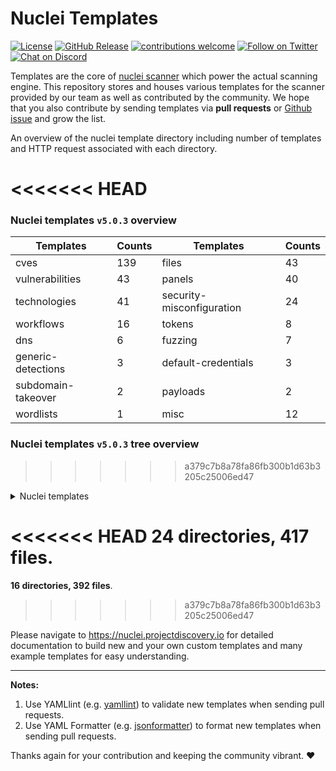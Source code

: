 
# Nuclei Templates

[![License](https://img.shields.io/badge/license-MIT-_red.svg)](https://opensource.org/licenses/MIT)
[![GitHub Release](https://img.shields.io/github/release/projectdiscovery/nuclei-templates)](https://github.com/projectdiscovery/nuclei-templates/releases)
[![contributions welcome](https://img.shields.io/badge/contributions-welcome-brightgreen.svg?style=flat)](https://github.com/projectdiscovery/nuclei-templates/issues)
[![Follow on Twitter](https://img.shields.io/twitter/follow/pdnuclei.svg?logo=twitter)](https://twitter.com/pdnuclei)
[![Chat on Discord](https://img.shields.io/discord/695645237418131507.svg?logo=discord)](https://discord.gg/KECAGdH)

Templates are the core of [nuclei scanner](https://github.com/projectdiscovery/nuclei) which power the actual scanning engine. This repository stores and houses various templates for the scanner provided by our team as well as contributed by the community. We hope that you also contribute by sending templates via **pull requests** or [Github issue](https://github.com/projectdiscovery/nuclei-templates/issues/new?assignees=&labels=&template=submit-template.md&title=%5Bnuclei-template%5D+) and grow the list.

An overview of the nuclei template directory including number of templates and HTTP request associated with each directory. 

<<<<<<< HEAD
=======
### Nuclei templates `v5.0.3` overview

| Templates | Counts | Templates | Counts |
|----|----|----|----|
| cves | 139 | files | 43 |
| vulnerabilities | 43 | panels | 40 |
| technologies | 41 | security-misconfiguration | 24 |
| workflows | 16 | tokens | 8 |
| dns | 6 | fuzzing | 7 |
| generic-detections | 3 | default-credentials | 3 |
| subdomain-takeover | 2 | payloads | 2 |
| wordlists | 1 | misc | 12 |


### Nuclei templates `v5.0.3` tree overview

>>>>>>> a379c7b8a78fa86fb300b1d63b3205c25006ed47
<details>
<summary> Nuclei templates </summary>

```
├── LICENSE.md
├── README.md
├── cves
│   ├── 2005
│   │   └── CVE-2005-2428.yaml
│   ├── 2008
│   │   └── CVE-2008-2398.yaml
│   ├── 2013
│   │   └── CVE-2013-2251.yaml
│   ├── 2014
│   │   └── CVE-2014-6271.yaml
│   ├── 2017
│   │   ├── CVE-2017-10075.yaml
│   │   ├── CVE-2017-11444.yaml
│   │   ├── CVE-2017-12637.yaml
│   │   ├── CVE-2017-14537.yaml
│   │   ├── CVE-2017-14849.yaml
│   │   ├── CVE-2017-5638.yaml
│   │   ├── CVE-2017-7391.yaml
│   │   ├── CVE-2017-7615.yaml
│   │   ├── CVE-2017-9506.yaml
│   │   └── CVE-2017-9841.yaml
│   ├── 2018
│   │   ├── CVE-2018-0296.yaml
│   │   ├── CVE-2018-1000129.yaml
│   │   ├── CVE-2018-11409.yaml
│   │   ├── CVE-2018-11759.yaml
│   │   ├── CVE-2018-1247.yaml
│   │   ├── CVE-2018-1271.yaml
│   │   ├── CVE-2018-1273.yaml
│   │   ├── CVE-2018-13379.yaml
│   │   ├── CVE-2018-13380.yaml
│   │   ├── CVE-2018-14728.yaml
│   │   ├── CVE-2018-16341.yaml
│   │   ├── CVE-2018-16763.yaml
│   │   ├── CVE-2018-17431.yaml
│   │   ├── CVE-2018-18069.yaml
│   │   ├── CVE-2018-19386.yaml
│   │   ├── CVE-2018-19439.yaml
│   │   ├── CVE-2018-20824.yaml
│   │   ├── CVE-2018-2791.yaml
│   │   ├── CVE-2018-3714.yaml
│   │   ├── CVE-2018-3760.yaml
│   │   ├── CVE-2018-5230.yaml
│   │   └── CVE-2018-7490.yaml
│   ├── 2019
│   │   ├── CVE-2019-1010287.yaml
│   │   ├── CVE-2019-10475.yaml
│   │   ├── CVE-2019-11248.yaml
│   │   ├── CVE-2019-11510.yaml
│   │   ├── CVE-2019-11580.yaml
│   │   ├── CVE-2019-11581.yaml
│   │   ├── CVE-2019-11869.yaml
│   │   ├── CVE-2019-12314.yaml
│   │   ├── CVE-2019-12461.yaml
│   │   ├── CVE-2019-12593.yaml
│   │   ├── CVE-2019-12725.yaml
│   │   ├── CVE-2019-14322.yaml
│   │   ├── CVE-2019-14696.yaml
│   │   ├── CVE-2019-14974.yaml
│   │   ├── CVE-2019-15043.yaml
│   │   ├── CVE-2019-15107.yaml
│   │   ├── CVE-2019-15858.yaml
│   │   ├── CVE-2019-16278.yaml
│   │   ├── CVE-2019-1653.yaml
│   │   ├── CVE-2019-16662.yaml
│   │   ├── CVE-2019-16759-1.yaml
│   │   ├── CVE-2019-16759.yaml
│   │   ├── CVE-2019-16920.yaml
│   │   ├── CVE-2019-17382.yaml
│   │   ├── CVE-2019-17558.yaml
│   │   ├── CVE-2019-18394.yaml
│   │   ├── CVE-2019-19368.yaml
│   │   ├── CVE-2019-19781.yaml
│   │   ├── CVE-2019-19908.yaml
│   │   ├── CVE-2019-19985.yaml
│   │   ├── CVE-2019-20141.yaml
│   │   ├── CVE-2019-2588.yaml
│   │   ├── CVE-2019-2725.yaml
│   │   ├── CVE-2019-3396.yaml
│   │   ├── CVE-2019-3402.yaml
│   │   ├── CVE-2019-3799.yaml
│   │   ├── CVE-2019-5418.yaml
│   │   ├── CVE-2019-6112.yaml
│   │   ├── CVE-2019-6340.yaml
│   │   ├── CVE-2019-6715.yaml
│   │   ├── CVE-2019-7256.yaml
│   │   ├── CVE-2019-7609.yaml
│   │   ├── CVE-2019-8442.yaml
│   │   ├── CVE-2019-8449.yaml
│   │   ├── CVE-2019-8451.yaml
│   │   ├── CVE-2019-8903.yaml
│   │   ├── CVE-2019-8982.yaml
│   │   ├── CVE-2019-9670.yaml
│   │   ├── CVE-2019-9733.yaml
│   │   └── CVE-2019-9978.yaml
│   └── 2020
│       ├── CVE-2020-0618.yaml
│       ├── CVE-2020-10148.yaml
│       ├── CVE-2020-10199.yaml
│       ├── CVE-2020-10204.yaml
│       ├── CVE-2020-11034.yaml
│       ├── CVE-2020-1147.yaml
│       ├── CVE-2020-11738.yaml
│       ├── CVE-2020-12116.yaml
│       ├── CVE-2020-12720.yaml
│       ├── CVE-2020-13167.yaml
│       ├── CVE-2020-13942.yaml
│       ├── CVE-2020-14179.yaml
│       ├── CVE-2020-14181.yaml
│       ├── CVE-2020-14864.yaml
│       ├── CVE-2020-14882.yaml
│       ├── CVE-2020-15129.yaml
│       ├── CVE-2020-15505.yaml
│       ├── CVE-2020-15920.yaml
│       ├── CVE-2020-16139.yaml
│       ├── CVE-2020-16846.yaml
│       ├── CVE-2020-16952.yaml
│       ├── CVE-2020-17505.yaml
│       ├── CVE-2020-17506.yaml
│       ├── CVE-2020-2096.yaml
│       ├── CVE-2020-2140.yaml
│       ├── CVE-2020-23972.yaml
│       ├── CVE-2020-24223.yaml
│       ├── CVE-2020-24312.yaml
│       ├── CVE-2020-2551.yaml
│       ├── CVE-2020-25540.yaml
│       ├── CVE-2020-26214.yaml
│       ├── CVE-2020-3187.yaml
│       ├── CVE-2020-3452.yaml
│       ├── CVE-2020-4463.yaml
│       ├── CVE-2020-5284.yaml
│       ├── CVE-2020-5405.yaml
│       ├── CVE-2020-5410.yaml
│       ├── CVE-2020-5412.yaml
│       ├── CVE-2020-5776.yaml
│       ├── CVE-2020-5777.yaml
│       ├── CVE-2020-5902.yaml
│       ├── CVE-2020-6287.yaml
│       ├── CVE-2020-7209.yaml
│       ├── CVE-2020-7318.yaml
│       ├── CVE-2020-7961.yaml
│       ├── CVE-2020-8091.yaml
│       ├── CVE-2020-8115.yaml
│       ├── CVE-2020-8163.yaml
│       ├── CVE-2020-8191.yaml
│       ├── CVE-2020-8193.yaml
│       ├── CVE-2020-8194.yaml
│       ├── CVE-2020-8209.yaml
│       ├── CVE-2020-8512.yaml
│       ├── CVE-2020-8982.yaml
│       ├── CVE-2020-9047.yaml
│       ├── CVE-2020-9344.yaml
│       ├── CVE-2020-9484.yaml
│       ├── CVE-2020-9496.yaml
│       └── CVE-2020-9757.yaml
├── default-credentials
│   ├── grafana-default-credential.yaml
│   ├── rabbitmq-default-admin.yaml
│   ├── solarwinds-default-admin.yaml
│   └── tomcat-manager-default.yaml
├── dns
│   ├── azure-takeover-detection.yaml
│   ├── cname-service-detector.yaml
│   ├── dead-host-with-cname.yaml
│   ├── mx-service-detector.yaml
│   ├── servfail-refused-hosts.yaml
│   └── spoofable-spf-records-ptr.yaml
├── files
│   ├── apc-info.yaml
│   ├── cgi-test-page.yaml
│   ├── composer-config.yaml
│   ├── docker-registry.yaml
│   ├── domcfg-page.yaml
│   ├── druid-monitor.yaml
│   ├── drupal-install.yaml
│   ├── ds_store.yaml
│   ├── elasticsearch.yaml
│   ├── elmah-log-file.yaml
│   ├── error-logs.yaml
│   ├── exposed-kibana.yaml
│   ├── exposed-svn.yaml
│   ├── filezilla.yaml
│   ├── firebase-detect.yaml
│   ├── git-config.yaml
│   ├── graylog-api-browser.yaml
│   ├── htpasswd-detection.yaml
│   ├── jkstatus-manager.yaml
│   ├── jolokia.yaml
│   ├── laravel-env.yaml
│   ├── lazy-file.yaml
│   ├── magento-config.yaml
│   ├── owncloud-config.yaml
│   ├── php-errors.yaml
│   ├── phpinfo.yaml
│   ├── public-tomcat-instance.yaml
│   ├── redmine-db-config.yaml
│   ├── server-private-keys.yaml
│   ├── server-status-localhost.yaml
│   ├── shell-history.yaml
│   ├── sql-dump.yaml
│   ├── telerik-dialoghandler-detect.yaml
│   ├── telerik-fileupload-detect.yaml
│   ├── tomcat-scripts.yaml
│   ├── wadl-files.yaml
│   ├── web-config.yaml
│   ├── wordpress-db-backup.yaml
│   ├── wordpress-debug-log.yaml
│   ├── wordpress-directory-listing.yaml
│   ├── wordpress-emergency-script.yaml
│   ├── wordpress-installer-log.yaml
│   ├── wordpress-tmm-db-migrate.yaml
│   ├── wordpress-user-enumeration.yaml
│   ├── wsdl-detect.yaml
│   ├── xprober-service.yaml
│   └── zip-backup-files.yaml
├── fuzzing
│   ├── arbitrary-file-read.yaml
│   ├── basic-auth-bruteforce.yaml
│   ├── basic_ssrf.yaml
│   ├── directory-traversal.yaml
│   ├── generic-lfi-fuzzing.yaml
│   ├── iis-shortname.yaml
│   └── wp-plugin-scan.yaml
├── generic-detections
│   ├── basic-xss-prober.yaml
│   ├── general-tokens.yaml
│   └── top-15-xss.yaml
├── misc
│   ├── basic-cors-flash.yaml
│   ├── dir-listing.yaml
│   ├── htaccess-config.yaml
│   ├── missing-csp.yaml
│   ├── missing-hsts.yaml
│   ├── missing-x-frame-options.yaml
│   ├── ntlm-directories.yaml
│   ├── old-copyright.yaml
│   ├── robots.txt.yaml
│   ├── security.txt.yaml
│   ├── trace-method.yaml
│   ├── unencrypted-bigip-ltm-cookie.yaml
│   ├── wp-xmlrpc.yaml
│   └── xml-schema-detect.yaml
├── panels
│   ├── adminer-panel.yaml
│   ├── aims-password-mgmt-client.yaml
│   ├── atlassian-crowd-panel.yaml
│   ├── cisco-asa-panel.yaml
│   ├── citrix-adc-gateway-detect.yaml
│   ├── citrix-vpn-detect.yaml
│   ├── compal.yaml
│   ├── crxde.yaml
│   ├── docker-api.yaml
│   ├── fortinet-fortigate-panel.yaml
│   ├── github-enterprise-detect.yaml
│   ├── gitlab-detect.yaml
│   ├── globalprotect-panel.yaml
│   ├── go-anywhere-client.yaml
│   ├── grafana-detect.yaml
│   ├── identityguard-selfservice-entrust.yaml
│   ├── iomega-lenovo-emc-shared-nas-detect.yaml
│   ├── jenkins-asyncpeople.yaml
│   ├── jmx-console.yaml
│   ├── kubernetes-pods.yaml
│   ├── manage-engine-admanager-panel.yaml
│   ├── mobileiron-login.yaml
│   ├── netscaler-gateway.yaml
│   ├── network-camera-detect.yaml
│   ├── oipm-detect.yaml
│   ├── parallels-html-client.yaml
│   ├── phpmyadmin-panel.yaml
│   ├── polycom-admin-detect.yaml
│   ├── pulse-secure-panel.yaml
│   ├── rabbitmq-dashboard.yaml
│   ├── rsa-self-service.yaml
│   ├── sap-hana-xsengine-panel.yaml
│   ├── sap-netweaver-detect.yaml
│   ├── sap-recon-detect.yaml
│   ├── solarwinds-orion.yaml
│   ├── sonarqube-login.yaml
│   ├── sonicwall-management-panel.yaml
│   ├── sonicwall-sslvpn-panel.yaml
│   ├── sophos-fw-version-detect.yaml
│   ├── supervpn-panel.yaml
│   ├── swagger-panel.yaml
│   ├── tikiwiki-cms.yaml
│   ├── traefik-dashboard.yaml
│   ├── virtual-ema-detect.yaml
│   ├── weave-scope-dashboard-detect.yaml
│   ├── webeditors.yaml
│   ├── webmin-panel.yaml
│   ├── workspace-one-uem.yaml
│   └── workspaceone-uem-airwatch-dashboard-detect.yaml
├── payloads
│   ├── CVE-2020-5776.csv
│   └── CVE-2020-6287.xml
├── security-misconfiguration
│   ├── aem-groovyconsole.yaml
│   ├── apache-tomcat-snoop.yaml
│   ├── aspx-debug-mode.yaml
│   ├── basic-cors.yaml
│   ├── django-debug-detect.yaml
│   ├── drupal-user-enum-ajax.yaml
│   ├── drupal-user-enum-redirect.yaml
│   ├── exposed-service-now.yaml
│   ├── front-page-misconfig.yaml
│   ├── jenkins-stack-trace.yaml
│   ├── jira-service-desk-signup.yaml
│   ├── jira-unauthenticated-dashboards.yaml
│   ├── jira-unauthenticated-popular-filters.yaml
│   ├── jira-unauthenticated-projects.yaml
│   ├── jira-unauthenticated-user-picker.yaml
│   ├── jupyter-ipython-unauth.yaml
│   ├── larvel-debug.yaml
│   ├── manage-engine-ad-search.yaml
│   ├── put-method-enabled.yaml
│   ├── rack-mini-profiler.yaml
│   ├── salesforce-aura-misconfig.yaml
│   ├── sidekiq-dashboard.yaml
│   ├── springboot-detect.yaml
│   ├── unauthenticated-airflow.yaml
│   ├── unauthenticated-jenkin-dashboard.yaml
│   ├── wamp-xdebug-detect.yaml
│   ├── wordpress-accessible-wpconfig.yaml
│   └── zenphoto-installation-sensitive-info.yaml
├── subdomain-takeover
│   ├── detect-all-takeovers.yaml
│   └── s3-subtakeover.yaml
├── technologies
│   ├── apache-detect.yaml
│   ├── artica-web-proxy-detect.yaml
│   ├── basic-auth-detection.yaml
│   ├── bigip-config-utility-detect.yaml
│   ├── cacti-detect.yaml
│   ├── clockwork-php-page.yaml
│   ├── couchdb-detect.yaml
│   ├── favicon-detection.yaml
│   ├── google-storage.yaml
│   ├── graphql.yaml
│   ├── home-assistant.yaml
│   ├── jaspersoft-detect.yaml
│   ├── jira-detect.yaml
│   ├── kibana-detect.yaml
│   ├── kong-detect.yaml
│   ├── liferay-portal-detect.yaml
│   ├── linkerd-badrule-detect.yaml
│   ├── linkerd-ssrf-detect.yaml
│   ├── lotus-domino-version.yaml
│   ├── magmi-detect.yaml
│   ├── mrtg-detect.yaml
│   ├── netsweeper-webadmin-detect.yaml
│   ├── nifi-detech.yaml
│   ├── oidc-detect.yaml
│   ├── pi-hole-detect.yaml
│   ├── prometheus-exporter-detect.yaml
│   ├── prometheus-exposed-panel.yaml
│   ├── prtg-detect.yaml
│   ├── redmine-cli-detect.yaml
│   ├── s3-detect.yaml
│   ├── sap-netweaver-as-java-detect.yaml
│   ├── sap-netweaver-detect.yaml
│   ├── shiro-detect.yaml
│   ├── sql-server-reporting.yaml
│   ├── tech-detect.yaml
│   ├── terraform-detect.yaml
│   ├── tomcat-detect.yaml
│   ├── tor-socks-proxy.yaml
│   ├── waf-detect.yaml
│   ├── weblogic-detect.yaml
│   └── werkzeug-debugger-detect.yaml
├── tokens
│   ├── amazon-mws-auth-token-value.yaml
│   ├── aws-access-key-value.yaml
│   ├── credentials-disclosure.yaml
│   ├── fcm-server-key.yaml
│   ├── google-api-key.yaml
│   ├── http-username-password.yaml
│   ├── mailchimp-api-key.yaml
│   └── slack-access-token.yaml
├── vulnerabilities
│   ├── bullwark-momentum-series-directory-traversal.yaml
│   ├── cached-aem-pages.yaml
│   ├── couchdb-adminparty.yaml
│   ├── crlf-injection.yaml
│   ├── discourse-xss.yaml
│   ├── django-debugmode.yaml
│   ├── easy-wp-smtp-listing.yaml
│   ├── eclipse-help-system-xss.yaml
│   ├── first-line-path-traversal.yaml
│   ├── git-config-nginxoffbyslash.yaml
│   ├── ibm-infoprint-directory-traversal.yaml
│   ├── kiwi-information-disclosure.yaml
│   ├── mcafee-epo-rce.yaml
│   ├── microstrategy-ssrf.yaml
│   ├── mida-eframework-xss.yaml
│   ├── moodle-filter-jmol-lfi.yaml
│   ├── moodle-filter-jmol-xss.yaml
│   ├── nginx-module-vts-xss.yaml
│   ├── nuuo-nvrmini2-rce.yaml
│   ├── open-redirect.yaml
│   ├── oracle-ebs-bispgraph-file-access.yaml
│   ├── pdf-signer-ssti-to-rce.yaml
│   ├── rails6-xss.yaml
│   ├── rce-shellshock-user-agent.yaml
│   ├── rce-via-java-deserialization.yaml
│   ├── rconfig-rce.yaml
│   ├── reverse_proxy_ssrf.yaml
│   ├── sassy-social-share.yaml
│   ├── sick-beard-xss.yaml
│   ├── springboot-actuators-jolokia-xxe.yaml
│   ├── springboot-h2-db-rce.yaml
│   ├── symantec-messaging-gateway.yaml
│   ├── symfony-debugmode.yaml
│   ├── tikiwiki-reflected-xss.yaml
│   ├── tomcat-manager-pathnormalization.yaml
│   ├── twig-php-ssti.yaml
│   ├── vmware-vcenter-lfi-linux.yaml
│   ├── vmware-vcenter-lfi.yaml
│   ├── vpms-auth-bypass.yaml
│   ├── w3c-total-cache-ssrf.yaml
│   ├── wems-manager-xss.yaml
│   ├── wordpress-emails-verification-for-woocommerce.yaml
│   ├── wordpress-social-metrics-tracker.yaml
│   ├── wordpress-wordfence-xss.yaml
│   ├── wordpress-wpcourses-info-disclosure.yaml
│   └── zms-auth-bypass.yaml
├── wordlists
│   └── wp-plugins.txt
└── workflows
    ├── artica-web-proxy-workflow.yaml
    ├── basic-auth-workflow.yaml
    ├── bigip-workflow.yaml
    ├── cisco-asa-workflow.yaml
    ├── grafana-workflow.yaml
    ├── jira-workflow.yaml
    ├── liferay-workflow.yaml
    ├── lotus-domino-workflow.yaml
    ├── magmi-workflow.yaml
    ├── mida-eframework-workflow.yaml
    ├── netsweeper-workflow.yaml
    ├── rabbitmq-workflow.yaml
    ├── sap-netweaver-workflow.yaml
    ├── solarwinds-orion-workflow.yaml
    ├── springboot-workflow.yaml
    ├── vbulletin-workflow.yaml
    └── wordpress-workflow.yaml
```

</details>

<<<<<<< HEAD
**24 directories, 417 files**.
=======
**16 directories, 392 files**.
>>>>>>> a379c7b8a78fa86fb300b1d63b3205c25006ed47

Please navigate to https://nuclei.projectdiscovery.io for detailed documentation to build new and your own custom templates and many example templates for easy understanding. 

------
**Notes:** 
1. Use YAMLlint (e.g. [yamllint](http://www.yamllint.com/)) to validate new templates when sending pull requests.
2. Use YAML Formatter (e.g. [jsonformatter](https://jsonformatter.org/yaml-formatter)) to format new templates when sending pull requests.

Thanks again for your contribution and keeping the community vibrant. :heart:
